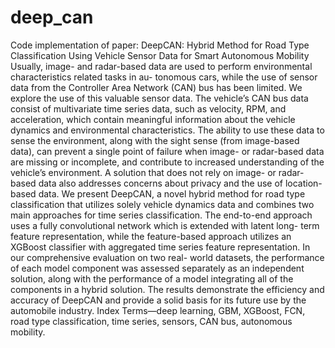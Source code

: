 # deep_can
Code implementation of paper: DeepCAN: Hybrid Method for Road Type Classification Using Vehicle Sensor Data for Smart Autonomous Mobility
Usually, image- and radar-based data are used
to perform environmental characteristics related tasks in au-
tonomous cars, while the use of sensor data from the Controller
Area Network (CAN) bus has been limited. We explore the
use of this valuable sensor data. The vehicle’s CAN bus data
consist of multivariate time series data, such as velocity, RPM,
and acceleration, which contain meaningful information about
the vehicle dynamics and environmental characteristics. The
ability to use these data to sense the environment, along with
the sight sense (from image-based data), can prevent a single
point of failure when image- or radar-based data are missing
or incomplete, and contribute to increased understanding of
the vehicle’s environment. A solution that does not rely on
image- or radar-based data also addresses concerns about privacy
and the use of location-based data. We present DeepCAN, a
novel hybrid method for road type classification that utilizes
solely vehicle dynamics data and combines two main approaches
for time series classification. The end-to-end approach uses a
fully convolutional network which is extended with latent long-
term feature representation, while the feature-based approach
utilizes an XGBoost classifier with aggregated time series feature
representation. In our comprehensive evaluation on two real-
world datasets, the performance of each model component was
assessed separately as an independent solution, along with the
performance of a model integrating all of the components in
a hybrid solution. The results demonstrate the efficiency and
accuracy of DeepCAN and provide a solid basis for its future
use by the automobile industry.
Index Terms—deep learning, GBM, XGBoost, FCN, road
type classification, time series, sensors, CAN bus, autonomous
mobility.

